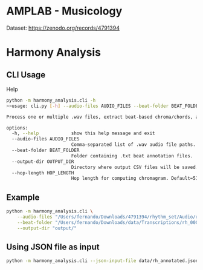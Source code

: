 # AMPLAB - Musicology
Dataset: https://zenodo.org/records/4791394


# Harmony Analysis
## CLI Usage

Help
```bash
python -m harmony_analysis.cli -h
>>usage: cli.py [-h] --audio-files AUDIO_FILES --beat-folder BEAT_FOLDER --output-dir OUTPUT_DIR [--hop-length HOP_LENGTH]

Process one or multiple .wav files, extract beat-based chroma/chords, and save as CSV.

options:
  -h, --help            show this help message and exit
  --audio-files AUDIO_FILES
                        Comma-separated list of .wav audio file paths.
  --beat-folder BEAT_FOLDER
                        Folder containing .txt beat annotation files.
  --output-dir OUTPUT_DIR
                        Directory where output CSV files will be saved.
  --hop-length HOP_LENGTH
                        Hop length for computing chromagram. Default=512.
```

## Example
```bash
python -m harmony_analysis.cli \
    --audio-files "/Users/fernando/Downloads/4791394/rhythm_set/Audio/rh_0001.wav" \
    --beat-folder "/Users/fernando/Downloads/data/Transcriptions/rh_0001/" \
    --output-dir "output/"
```

## Using JSON file as input
```bash
python -m harmony_analysis.cli --json-input-file data/rh_annotated.json --output-dir data/output 
```

